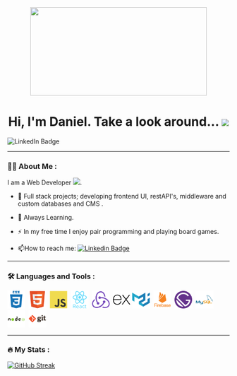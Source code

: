 <div id="header" align="center">
  
  <img src="https://media.giphy.com/media/icUEIrjnUuFCWDxFpU/giphy.gif" width="400" height="200"/>
  
  <h1>
  Hi, I'm Daniel. Take a look around...
    <img src="https://media.giphy.com/media/hvRJCLFzcasrR4ia7z/giphy.gif" width="30px"/>
  </h1>
  
</div>

  <div id="badges"
    <a href="www.linkedin.com/in/danielclough86">
    <img src="https://img.shields.io/badge/LinkedIn-blue?style=plastic&logo=linkedin&logoColor=white" alt="LinkedIn Badge" width="100" height="25"/>
     </a>
  </div>
  

---

### :man_technologist: About Me :

I am a Web Developer <img src="https://media.giphy.com/media/WUlplcMpOCEmTGBtBW/giphy.gif" width="30">.

- :telescope: Full stack projects; developing frontend UI, restAPI's, middleware and custom databases and CMS .

- :seedling: Always Learning.

- :zap: In my free time I enjoy pair programming and playing board games.

- :mailbox:How to reach me: [![Linkedin Badge](https://img.shields.io/badge/-LinkedIn-blue?style=plastic&logo=Linkedin&logoColor=white)](www.linkedin.com/in/danielclough86)

---

### :hammer_and_wrench: Languages and Tools :
<div>
   <img src="https://github.com/devicons/devicon/blob/master/icons/css3/css3-plain-wordmark.svg"  title="CSS3" alt="CSS" width="40" height="40"/>&nbsp;
  <img src="https://github.com/devicons/devicon/blob/master/icons/html5/html5-original.svg" title="HTML5" alt="HTML" width="40" height="40"/>&nbsp;
  <img src="https://github.com/devicons/devicon/blob/master/icons/javascript/javascript-original.svg" title="JavaScript" alt="JavaScript" width="40" height="40"/>&nbsp;
  <img src="https://github.com/devicons/devicon/blob/master/icons/react/react-original-wordmark.svg" title="React" alt="React" width="40" height="40"/>&nbsp;
   <img src="https://github.com/devicons/devicon/blob/master/icons/redux/redux-original.svg" title="Redux" alt="Redux " width="40" height="40"/>&nbsp;
    <img src="https://github.com/devicons/devicon/blob/master/icons/express/express-original.svg" title="Express" **alt="Express" width="40" height="40"/>
  <img src="https://github.com/devicons/devicon/blob/master/icons/materialui/materialui-original.svg" title="Material UI" alt="Material UI" width="40" height="40"/>&nbsp;
  <img src="https://github.com/devicons/devicon/blob/master/icons/firebase/firebase-plain-wordmark.svg" title="Firebase" alt="Firebase" width="40" height="40"/>&nbsp;
  <img src="https://github.com/devicons/devicon/blob/master/icons/gatsby/gatsby-original.svg" title="Gatsby"  alt="Gatsby" width="40" height="40"/>&nbsp;
  <img src="https://github.com/devicons/devicon/blob/master/icons/mysql/mysql-original-wordmark.svg" title="MySQL"  alt="MySQL" width="40" height="40"/>&nbsp;
  <img src="https://github.com/devicons/devicon/blob/master/icons/nodejs/nodejs-original-wordmark.svg" title="NodeJS" alt="NodeJS" width="40" height="40"/>&nbsp;
  <img src="https://github.com/devicons/devicon/blob/master/icons/git/git-original-wordmark.svg" title="Git" **alt="Git" width="40" height="40"/>
</div>

---

### :fire: My Stats :
[![GitHub Streak](http://github-readme-streak-stats.herokuapp.com?user=daniellee86&theme=dark&background=000000)](https://git.io/streak-stats)





<!--
**daniellee86/daniellee86** is a ✨ _special_ ✨ repository because its `README.md` (this file) appears on your GitHub profile.

Here are some ideas to get you started:

- 🔭 I’m currently working on ...
- 🌱 I’m currently learning ...
- 👯 I’m looking to collaborate on ...
- 🤔 I’m looking for help with ...
- 💬 Ask me about ...
- 📫 How to reach me: ...
- 😄 Pronouns: ...
- ⚡ Fun fact: ...
-->
